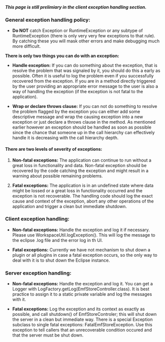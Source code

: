 _**This page is still prelimiary in the client exception handling section.**_

### General exception handling policy: ###

  * **Do NOT** catch Exception or RuntimeException or any subtype of RuntimeException (there is only very very few exceptions to that rule). By catching these you will mask other errors and make debugging much more difficult.

<p><b>There is only two things you can do with an exception:</b> </p>

  * **Handle exception:** If you can do something about the exception, that is resolve the problem that was signaled by it, you should do this a early as possible. Often it is useful to log the problem even if you successfully recovered from the exception. If you are in a method directly triggered by the user providing an appropriate error message to the user is also a way of handling the exception (if the exception is not fatal to the application).

  * **Wrap or declare throws clause:** If you can not do something to resolve the problem flagged by the exception you can either add some descriptive message and wrap the causing exception into a new exception or just declare a throws clause in the method. As mentioned earlier however an exception should be handled as soon as possible since the chance that someone up in the call hierarchy can effectively handle it is decreasing with the call hierarchy depth.

#### There are two levels of severity of exceptions: ####

  1. **Non-fatal exceptions:** The application can continue to run without a great loss in functionality and data. Non-fatal exception should be recovered by the code catching the exception and might result in a warning about possible remaining problems.

  1. **Fatal exceptions:** The application is in an undefined state where data might be lossed or a great loss in functionality occurred and the exception is not recoverable. The handling code should log the exact cause and context of the exception, abort any other operations of the application and trigger a clean but immediate shutdown.

### Client exception handling: ###

  * **Non-fatal exceptions:** Handle the exception and log it if necessary. Please use WorkspaceUtil.logException(). This will log the message to the eclipse .log file and the error log in th UI.

  * **Fatal exceptions:** Currently we have not mechanism to shut down a plugin or all plugins in case a fatal exception occurs, so the only way to deal with it is to shut down the Eclipse instance.

### Server exception handling: ###

  * **Non-fatal exceptions:** Handle the exception and log it. You can get a Logger with LogFactory.getLog(EmfStoreController.class). It is best practice to assign it to a static private variable and log the messages with it.

  * **Fatal exceptions:** Log the exception and its context as exactly as possible, and call shutdown() of EmfStoreControler; this will shut down the server in a clean but immediate way. There is a special Exception subclass to single fatal exceptions: FatalEmfStoreException. Use this exception to tell callers that an unrecoverable condition occured and that the server must be shut down.
